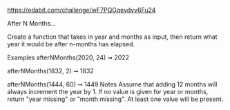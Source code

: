 https://edabit.com/challenge/wF7PQGqevdvv6Fu24

After N Months...

Create a function that takes in year and months as input, then return what year it would be after n-months has elapsed.

Examples
afterNMonths(2020, 24) ➞ 2022

afterNMonths(1832, 2) ➞ 1832

afterNMonths(1444, 60) ➞ 1449
Notes
Assume that adding 12 months will always increment the year by 1.
If no value is given for year or months, return "year missing" or "month missing".
At least one value will be present.